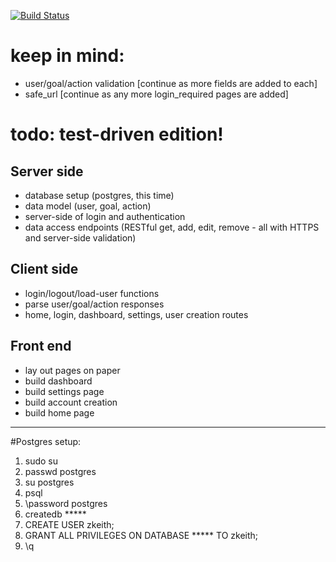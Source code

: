 [![Build Status](https://travis-ci.org/z-keith/maragi.svg?branch=tdd-rewrite)](https://travis-ci.org/z-keith/maragi)

# keep in mind:
-	user/goal/action validation [continue as more fields are added to each]
-	safe_url [continue as any more login_required pages are added]

# todo: test-driven edition!
## Server side
-	database setup (postgres, this time)
-	data model (user, goal, action)
-	server-side of login and authentication
-	data access endpoints (RESTful get, add, edit, remove - all with HTTPS and server-side validation)
## Client side
-	login/logout/load-user functions
-	parse user/goal/action responses
-	home, login, dashboard, settings, user creation routes
## Front end
-	lay out pages on paper
-	build dashboard
-	build settings page
-   build account creation
-	build home page
---
#Postgres setup:
1. sudo su
2. passwd postgres
3. su postgres
4. psql
5. \password postgres
6. createdb *****
7. CREATE USER zkeith;
8. GRANT ALL PRIVILEGES ON DATABASE ***** TO zkeith;
9. \q
